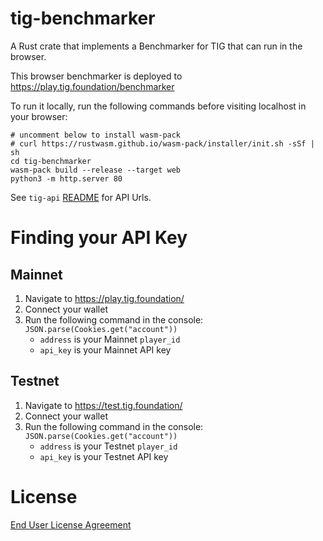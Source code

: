 # tig-benchmarker

A Rust crate that implements a Benchmarker for TIG that can run in the browser. 

This browser benchmarker is deployed to https://play.tig.foundation/benchmarker

To run it locally, run the following commands before visiting localhost in your browser:

```
# uncomment below to install wasm-pack
# curl https://rustwasm.github.io/wasm-pack/installer/init.sh -sSf | sh
cd tig-benchmarker
wasm-pack build --release --target web
python3 -m http.server 80
```

See `tig-api` [README](../tig-api/README.md) for API Urls.

# Finding your API Key

## Mainnet

1. Navigate to https://play.tig.foundation/
2. Connect your wallet
3. Run the following command in the console: `JSON.parse(Cookies.get("account"))`
    * `address` is your Mainnet `player_id`
    * `api_key` is your Mainnet API key

## Testnet

1. Navigate to https://test.tig.foundation/
2. Connect your wallet
3. Run the following command in the console: `JSON.parse(Cookies.get("account"))`
    * `address` is your Testnet `player_id`
    * `api_key` is your Testnet API key

# License

[End User License Agreement](../docs/agreements/end_user_license_agreement.pdf)